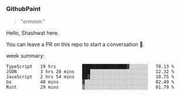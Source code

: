 
### GithubPaint

>"*ermmm*." 

Hello, Shashwat here.

You can leave a PR on this repo to start a conversation 🌝.

week summary: 
<!--START_SECTION:waka-->
```text
TypeScript   19 hrs          █████████████████▓░░░░░░░   70.13 % 
JSON         3 hrs 20 mins   ███░░░░░░░░░░░░░░░░░░░░░░   12.32 % 
JavaScript   2 hrs 54 mins   ██▓░░░░░░░░░░░░░░░░░░░░░░   10.75 % 
Go           40 mins         ▓░░░░░░░░░░░░░░░░░░░░░░░░   02.49 % 
Rust         29 mins         ▒░░░░░░░░░░░░░░░░░░░░░░░░   01.79 % 
```
<!--END_SECTION:waka-->

